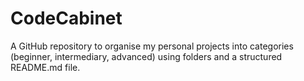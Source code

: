 # CodeCabinet
 A GitHub repository to organise my personal projects into categories (beginner, intermediary, advanced) using folders and a structured README.md file.
